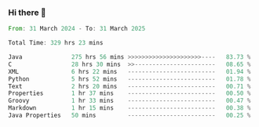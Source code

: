 ### Hi there 👋

<!--
**luoxuanzao/luoxuanzao** is a ✨ _special_ ✨ repository because its `README.md` (this file) appears on your GitHub profile.

Here are some ideas to get you started:

- 🔭 I’m currently working on ...
- 🌱 I’m currently learning ...
- 👯 I’m looking to collaborate on ...
- 🤔 I’m looking for help with ...
- 💬 Ask me about ...
- 📫 How to reach me: ...
- 😄 Pronouns: ...
- ⚡ Fun fact: ...
-->

<!--START_SECTION:waka-->

```rust
From: 31 March 2024 - To: 31 March 2025

Total Time: 329 hrs 23 mins

Java              275 hrs 56 mins >>>>>>>>>>>>>>>>>>>>>----   83.73 %
C                 28 hrs 30 mins  >>-----------------------   08.65 %
XML               6 hrs 22 mins   -------------------------   01.94 %
Python            5 hrs 52 mins   -------------------------   01.78 %
Text              2 hrs 20 mins   -------------------------   00.71 %
Properties        1 hr 37 mins    -------------------------   00.50 %
Groovy            1 hr 33 mins    -------------------------   00.47 %
Markdown          1 hr 15 mins    -------------------------   00.38 %
Java Properties   50 mins         -------------------------   00.25 %
```

<!--END_SECTION:waka-->